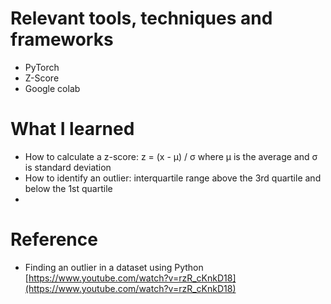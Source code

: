 # Relevant tools, techniques and frameworks
- PyTorch
- Z-Score 
- Google colab

# What I learned
- How to calculate a z-score: z = (x - μ) / σ where μ is the average and σ is standard deviation
- How to identify an outlier: interquartile range above the 3rd quartile and below the 1st quartile
- 

# Reference
- Finding an outlier in a dataset using Python [https://www.youtube.com/watch?v=rzR_cKnkD18](https://www.youtube.com/watch?v=rzR_cKnkD18)
